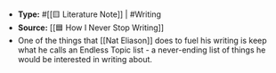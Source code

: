 - **Type:** #[[🟨 Literature Note]] | #Writing
- **Source:**  [[🟦 How I Never Stop Writing]]
- One of the things that [[Nat Eliason]] does to fuel his writing is keep what he calls an Endless Topic list - a never-ending list of things he would be interested in writing about.
